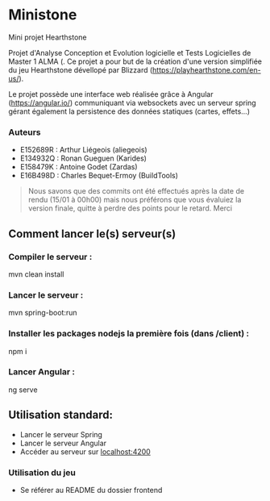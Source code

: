 # Ministone
Mini projet Hearthstone

Projet d'Analyse Conception et Evolution logicielle et Tests Logicielles de Master 1 ALMA (. Ce projet a pour but de la création d'une version simplifiée du jeu Hearthstone dévellopé par Blizzard (https://playhearthstone.com/en-us/).

Le projet possède une interface web réalisée grâce à Angular (https://angular.io/) communiquant via websockets avec un serveur spring gérant également la persistence des données statiques (cartes, effets...)

### Auteurs

- E152689R : Arthur Liégeois (aliegeois)
- E134932Q : Ronan Gueguen (Karides)
- E158479K : Antoine Godet (Zardas)
- E16B498D : Charles Bequet-Ermoy (BuildTools)

>Nous savons que des commits ont été effectués après la date de rendu (15/01 à 00h00) mais nous préférons que vous évaluiez la version finale, quitte à perdre des points pour le retard.
>Merci

## Comment lancer le(s) serveur(s)

### Compiler le serveur :
mvn clean install
### Lancer le serveur :
mvn spring-boot:run

### Installer les packages nodejs la première fois (dans /client) :
npm i
### Lancer Angular :
ng serve

## Utilisation standard:
- Lancer le serveur Spring
- Lancer le serveur Angular
- Accéder au serveur sur [localhost:4200](http://localhost:4200)

### Utilisation du jeu
- Se référer au README du dossier frontend
